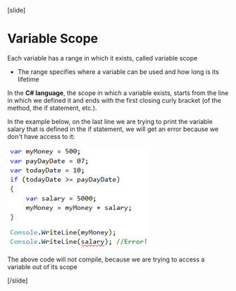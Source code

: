 [slide]
# Variable Scope
Each variable has a range in which it exists, called variable scope
  * The range specifies where a variable can be used and how long is its lifetime

In the **C# language**, the scope in which a variable exists, starts from the line in which we defined it and ends with the first closing curly bracket (of the method, the if statement, etc.).

In the example below, on the last line we are trying to print the variable salary that is defined in the if statement, we will get an error because we don't have access to it:

![](https://github.com/AlenPaunov/pb-interactive-csharp/blob/dev/assets/Variable-scope-01.png)

The above code will not compile, because we are trying to access a variable out of its scope

[/slide]